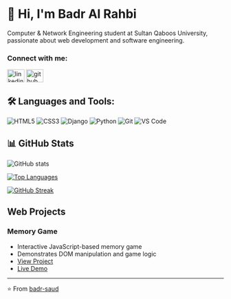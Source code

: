 # 👋 Hi, I'm Badr Al Rahbi

Computer & Network Engineering student at Sultan Qaboos University, passionate about web development and software engineering.

<h3 align="left">Connect with me:</h3>
<p align="left">
<a href="https://linkedin.com/in/badr-al-rahbi" target="blank"><img align="center" src="https://raw.githubusercontent.com/rahuldkjain/github-profile-readme-generator/master/src/images/icons/Social/linked-in-alt.svg" alt="linkedin" height="30" width="40" /></a>
<a href="https://github.com/badr-saud/" target="blank"><img align="center" src="https://raw.githubusercontent.com/rahuldkjain/github-profile-readme-generator/master/src/images/icons/Social/github.svg" alt="github" height="30" width="40" /></a>
</p>

## 🛠 Languages and Tools:
![HTML5](https://img.shields.io/badge/HTML5-%23007ACC?style=for-the-badge&logo=html5&logoColor=white) ![CSS3](https://img.shields.io/badge/CSS3-%23007ACC?style=for-the-badge&logo=css3&logoColor=white) ![Django](https://img.shields.io/badge/Django-%23007ACC?style=for-the-badge&logo=django&logoColor=white) ![Python](https://img.shields.io/badge/Python-%23007ACC?style=for-the-badge&logo=python&logoColor=white) ![Git](https://img.shields.io/badge/Git-%23007ACC?style=for-the-badge&logo=git&logoColor=white) ![VS Code](https://img.shields.io/badge/VS_Code-%23007ACC?style=for-the-badge&logo=vscode&logoColor=white)


## 📊 GitHub Stats

![GitHub stats](https://github-readme-stats.vercel.app/api?username=badr-saud&show_icons=true&theme=dark)

[![Top Languages](https://github-readme-stats.vercel.app/api/top-langs/?username=badr-saud&layout=compact&theme=dark)](https://github.com/badr-saud/github-readme-stats)

[![GitHub Streak](https://github-readme-streak-stats.herokuapp.com/?user=badr-saud&theme=dark)](https://github.com/badr-saud/github-readme-stats)

## Web Projects

### Memory Game
- Interactive JavaScript-based memory game
- Demonstrates DOM manipulation and game logic
- [View Project](https://github.com/badr-saud/memory-game)
- [Live Demo](https://badr-saud.github.io/memory-game/)



---
⭐️ From [badr-saud](https://github.com/badr-saud)
